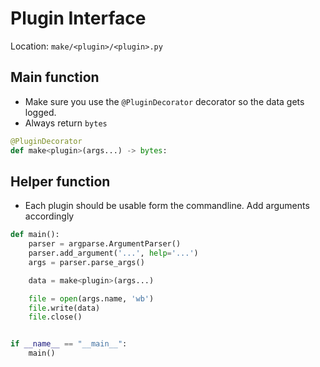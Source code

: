 # Plugin Interface

Location: `make/<plugin>/<plugin>.py`


## Main function

* Make sure you use the `@PluginDecorator` decorator so the data gets logged. 
* Always return `bytes`

```python
@PluginDecorator
def make<plugin>(args...) -> bytes:
```


## Helper function 

* Each plugin should be usable form the commandline. Add arguments accordingly

```python
def main():
    parser = argparse.ArgumentParser()
    parser.add_argument('...', help='...')
    args = parser.parse_args()

    data = make<plugin>(args...)

    file = open(args.name, 'wb')
    file.write(data)
    file.close()


if __name__ == "__main__":
    main()